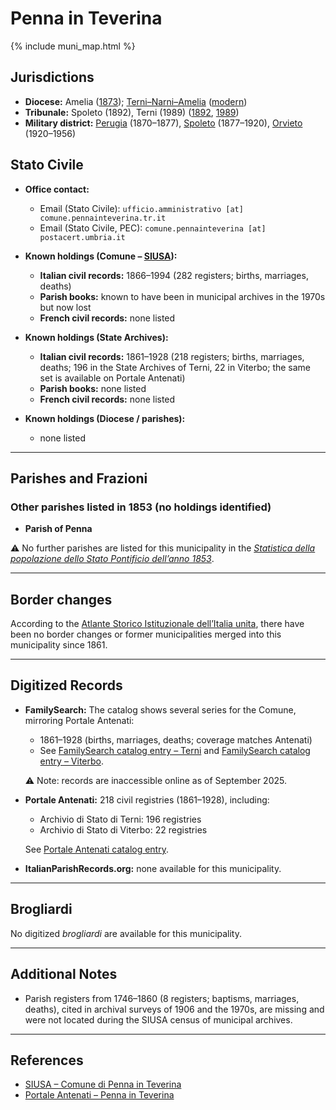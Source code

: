 # Penna in Teverina

{% include muni_map.html %}

## Jurisdictions

* **Diocese:** Amelia ([1873](https://www.google.it/books/edition/Il_libro_de_comuni_del_Regno_d_Italia_co/WF9mfeJJcDEC?gbpv=1)); [Terni–Narni–Amelia](../dio/terni_narni_amelia.md) ([modern](https://www.chiesacattolica.it/annuario-cei/ricerca-parrocchie/))
* **Tribunale:** Spoleto (1892), Terni (1989) ([1892](https://www.google.it/books/edition/Bollettino_ufficiale_del_Ministero_di_gr/kRXd4t5fK-0C?hl=en&gbpv=1&pg=PA457&printsec=frontcover), [1989](https://www.google.it/books/edition/Gazzetta_ufficiale_della_Repubblica_ital/-Z6nogg-qMQC?hl=en&gbpv=1&pg=RA8-PA38&printsec=frontcover))
* **Military district:** [Perugia](../mil/perugia.md) (1870–1877), [Spoleto](../mil/spoleto.md) (1877–1920), [Orvieto](../mil/spoleto.md) (1920–1956)

## Stato Civile

* **Office contact:**

  * Email (Stato Civile): `ufficio.amministrativo [at] comune.pennainteverina.tr.it`
  * Email (Stato Civile, PEC): `comune.pennainteverina [at] postacert.umbria.it`

* **Known holdings (Comune – [SIUSA](https://siusa-archivi.cultura.gov.it/cgi-bin/siusa/pagina.pl?TipoPag=comparc&Chiave=309572)):**

  * **Italian civil records:** 1866–1994 (282 registers; births, marriages, deaths)
  * **Parish books:** known to have been in municipal archives in the 1970s but now lost
  * **French civil records:** none listed

* **Known holdings (State Archives):**

  * **Italian civil records:** 1861–1928 (218 registers; births, marriages, deaths; 196 in the State Archives of Terni, 22 in Viterbo; the same set is available on Portale Antenati)
  * **Parish books:** none listed
  * **French civil records:** none listed

* **Known holdings (Diocese / parishes):**

  * none listed

---

## Parishes and Frazioni

### Other parishes listed in 1853 (no holdings identified)

* **Parish of Penna**

⚠️ No further parishes are listed for this municipality in the *[Statistica della popolazione dello Stato Pontificio dell’anno 1853](https://www.google.it/books/edition/Statistics_della_popolazione_dello_Stato/v6dCAQAAMAAJ)*.

---

## Border changes

According to the [Atlante Storico Istituzionale dell’Italia unita](http://dati.san.beniculturali.it/asi/local/), there have been no border changes or former municipalities merged into this municipality since 1861.

---

## Digitized Records

* **FamilySearch:** The catalog shows several series for the Comune, mirroring Portale Antenati:

  * 1861–1928 (births, marriages, deaths; coverage matches Antenati)
  * See [FamilySearch catalog entry – Terni](https://www.familysearch.org/en/search/catalog/780558) and [FamilySearch catalog entry – Viterbo](https://www.familysearch.org/en/search/catalog/2128310).

  ⚠️ Note: records are inaccessible online as of September 2025.

* **Portale Antenati:** 218 civil registries (1861–1928), including:

  * Archivio di Stato di Terni: 196 registries
  * Archivio di Stato di Viterbo: 22 registries

  See [Portale Antenati catalog entry](https://antenati.cultura.gov.it/search-registry/?localita=penna%20in%20teverina).

* **ItalianParishRecords.org:** none available for this municipality.

---

## Brogliardi

No digitized *brogliardi* are available for this municipality.

---

## Additional Notes

* Parish registers from 1746–1860 (8 registers; baptisms, marriages, deaths), cited in archival surveys of 1906 and the 1970s, are missing and were not located during the SIUSA census of municipal archives.

---

## References

* [SIUSA – Comune di Penna in Teverina](https://siusa-archivi.cultura.gov.it/cgi-bin/siusa/pagina.pl?TipoPag=comparc&Chiave=309572)
* [Portale Antenati – Penna in Teverina](https://antenati.cultura.gov.it/search-registry/?localita=penna%20in%20teverina)
